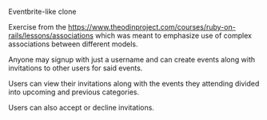 Eventbrite-like clone

Exercise from the https://www.theodinproject.com/courses/ruby-on-rails/lessons/associations
which was meant to emphasize use of complex associations between different models.

Anyone may signup with just a username and can create events along with invitations to other
users for said events.

Users can view their invitations along with the events they attending divided into upcoming
and previous categories.

Users can also accept or decline invitations.